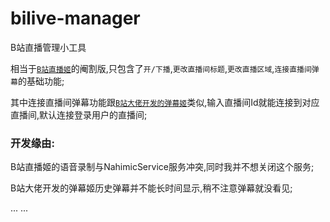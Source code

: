 # bilive-manager

B站直播管理小工具

相当于[`B站直播姬`](https://live.bilibili.com/liveHime)的阉割版,只包含了`开/下播`,`更改直播间标题`,`更改直播区域`,`连接直播间弹幕`的基础功能;

其中连接直播间弹幕功能跟[`B站大佬开发的弹幕姬`](https://www.danmuji.org)类似,输入直播间Id就能连接到对应直播间,默认连接登录用户的直播间;

### 开发缘由:

B站直播姬的语音录制与NahimicService服务冲突,同时我并不想关闭这个服务;

B站大佬开发的弹幕姬历史弹幕并不能长时间显示,稍不注意弹幕就没看见;

... ... 
